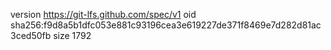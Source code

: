version https://git-lfs.github.com/spec/v1
oid sha256:f9d8a5b1dfc053e881c93196cea3e619227de371f8469e7d282d81ac3ced50fb
size 1792
